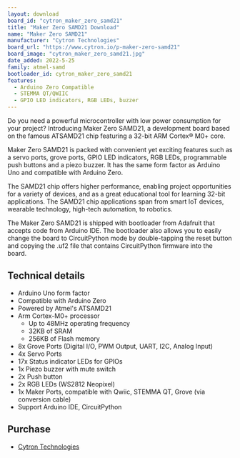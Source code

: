 ```yaml
---
layout: download
board_id: "cytron_maker_zero_samd21"
title: "Maker Zero SAMD21 Download"
name: "Maker Zero SAMD21"
manufacturer: "Cytron Technologies"
board_url: "https://www.cytron.io/p-maker-zero-samd21"
board_image: "cytron_maker_zero_samd21.jpg"
date_added: 2022-5-25
family: atmel-samd
bootloader_id: cytron_maker_zero_samd21
features:
  - Arduino Zero Compatible
  - STEMMA QT/QWIIC
  - GPIO LED indicators, RGB LEDs, buzzer
---
```


Do you need a powerful microcontroller with low power consumption for your project? Introducing Maker Zero SAMD21, a development board based on the famous ATSAMD21 chip featuring a 32-bit ARM Cortex® M0+ core. 

Maker Zero SAMD21 is packed with convenient yet exciting features such as a servo ports, grove ports, GPIO LED indicators, RGB LEDs, programmable push buttons and a piezo buzzer. It has the same form factor as Arduino Uno and compatible with Arduino Zero.

The SAMD21 chip offers higher performance, enabling project opportunities for a variety of devices, and as a great educational tool for learning 32-bit applications. The SAMD21 chip applications span from smart IoT devices, wearable technology, high-tech automation, to robotics. 

The Maker Zero SAMD21 is shipped with bootloader from Adafruit that accepts code from Arduino IDE. The bootloader also allows you to easily change the board to CircuitPython mode by double-tapping the reset button and copying the .uf2 file that contains CircuitPython firmware into the board. 

## Technical details
* Arduino Uno form factor
* Compatible with Arduino Zero
* Powered by Atmel's ATSAMD21
* Arm Cortex-M0+ processor
  * Up to 48MHz operating frequency
  * 32KB of SRAM
  * 256KB of Flash memory
* 8x Grove Ports (Digital I/O, PWM Output, UART, I2C, Analog Input)
* 4x Servo Ports
* 17x Status indicator LEDs for GPIOs
* 1x Piezo buzzer with mute switch
* 2x Push button
* 2x RGB LEDs (WS2812 Neopixel)
* 1x Maker Ports, compatible with Qwiic, STEMMA QT, Grove (via conversion cable)
* Support Arduino IDE, CircuitPython


## Purchase
* [Cytron Technologies](https://www.cytron.io/p-maker-zero-samd21)
